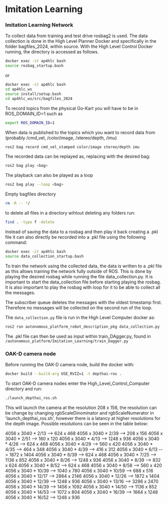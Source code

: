
# Imitation Learning

### Imitation Learning Network

To collect data from training and test drive rosbag2 is used. The data collection is done in the High Level Planner Docker and specifically in the folder bagfiles_2024, within source. With the High Level Control Docker running, the directory is accessed as follows.

```bash
docker exec -it ap4hlc bash
source rosbag_startup.bash
```

or

```bash
docker exec -it ap4hlc bash
cd ap4hlc_ws
source install/setup.bash
cd ap4hlc_ws/src/bagfiles_2024
```

To record topics from the physical Go-Kart you will have to be in ROS_DOMAIN_ID=1 such as

```bash
export ROS_DOMAIN_ID=1
```

When data is published to the topics which you want to record data from (probably /cmd_vel, /color/image, /stereo/depth, /imu)

```bash
ros2 bag record cmd_vel_stamped color/image stereo/depth imu
```

The recorded data can be replayed as, replacing <bag> with the desired bag:

```bash
ros2 bag play <bag>
```

The playback can also be played as a loop

```bash
ros2 bag play --loop <bag>
```

Empty bagfiles directory

```bash
rm -R -- */
```

to delete all files in a directory wihtout deleting any folders run:

```bash
find . -type f -delete
```

Instead of saving the data to a rosbag and then play it back creating a .pkl file it can also directly be recorded into a .pkl file using the following command:

```bash
docker exec -it ap4hlc bash
source data_collection_startup.bash
```

To train the network using the collected data, the data is written to a .pkl file as this allows training the network fully outside of ROS. This is done by playing the desired rosbag while running the file data_collection.py. It is important to start the data_collection file before starting playing the rosbag. It is also important to play the rosbag with loop for it to be able to collect all the messages.

The subscriber queue deletes the messages with the oldest timestamp first. Therefore no messages will be collected on the second run of the loop.

The `data_collection.py` file is run in the High Level Computer docker as:

```bash
ros2 run autonomous_platform_robot_description_pkg data_collection.py 
```

The .pkl file can then be used as input within train_DAgger.py, found in `/autonomous_platform/Imitation_Learning/train_Dagger.py`


### OAK-D camera node
Before running the OAK-D camera node, build the docker with:

```bash
docker build --build-arg USE_RVIZ=1 -t depthai-ros .
```

To start OAK-D camera nodes enter the High_Level_Control_Computer directory and run:

```bash
./launch_depthai_ros.sh
```

This will launch the camera at the resolution 208 x  156, the resolution can be change by changing rgbScaleDinominator and rgbScaleNumerator in 'launch_depthai_ros.sh', however there is a latancy at higher resolutions for the depth image. Possible resolutions can be seen in the table below:

4056 x 3040 *  2/13 -->  624 x  468
4056 x 3040 *  2/39 -->  208 x  156
4056 x 3040 *  2/51 -->  160 x  120
4056 x 3040 *  4/13 --> 1248 x  936
4056 x 3040 *  4/26 -->  624 x  468
4056 x 3040 *  4/29 -->  560 x  420
4056 x 3040 *  4/35 -->  464 x  348
4056 x 3040 *  4/39 -->  416 x  312
4056 x 3040 *  6/13 --> 1872 x 1404
4056 x 3040 *  6/39 -->  624 x  468
4056 x 3040 *  7/25 --> 1136 x  852
4056 x 3040 *  8/26 --> 1248 x  936
4056 x 3040 *  8/39 -->  832 x  624
4056 x 3040 *  8/52 -->  624 x  468
4056 x 3040 *  8/58 -->  560 x  420
4056 x 3040 * 10/39 --> 1040 x  780
4056 x 3040 * 10/59 -->  688 x  516
4056 x 3040 * 12/17 --> 2864 x 2146
4056 x 3040 * 12/26 --> 1872 x 1404
4056 x 3040 * 12/39 --> 1248 x  936
4056 x 3040 * 13/16 --> 3296 x 2470
4056 x 3040 * 14/39 --> 1456 x 1092
4056 x 3040 * 14/50 --> 1136 x  852
4056 x 3040 * 14/53 --> 1072 x  804
4056 x 3040 * 16/39 --> 1664 x 1248
4056 x 3040 * 16/52 --> 1248 x  936
